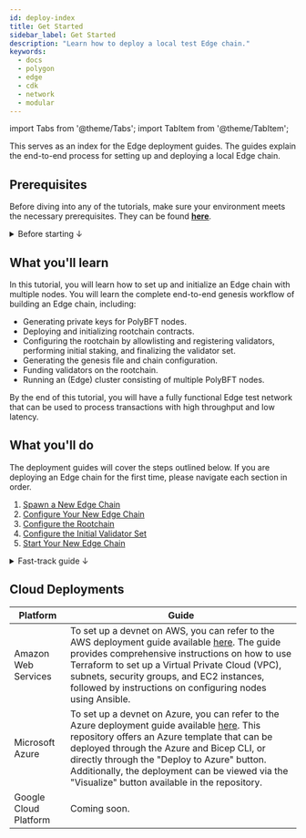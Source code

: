 ```yaml
---
id: deploy-index
title: Get Started
sidebar_label: Get Started
description: "Learn how to deploy a local test Edge chain."
keywords:
  - docs
  - polygon
  - edge
  - cdk
  - network
  - modular
---
```


import Tabs from '@theme/Tabs';
import TabItem from '@theme/TabItem';
<script src="./dataline.js" type="module"></script>

This serves as an index for the Edge deployment guides. 
The guides explain the end-to-end process for setting up and deploying a local Edge chain.

## Prerequisites

Before diving into any of the tutorials, make sure your environment meets the necessary prerequisites. They can be found **[<ins>here</ins>](/docs/edge/operate/system.md)**.

<details>
<summary>Before starting ↓</summary>

:::caution Don't use the develop branch for deployments

Please ensure that you are not running on the `develop` branch, which is the active development branch and include changes that are still being tested and not compatible with the current process.

Instead, use the [<ins>latest release</ins>](/docs/edge/operate/install.md) for deployments.

:::

:::caution Key management and secure values
When passing values, it is important to keep sensitive values like private keys and API keys secure.

<b>The sample commands provided in this guide use sample private keys for demonstration purposes only, in order to show the format and expected value of the parameter. It is important to note that hardcoding or directly passing private keys should never be done in a development or production environment.</b>

<details>
<summary>Here are some options for securely storing and retrieving private keys ↓</summary>

- **<ins>Environment Variables</ins>:** You can store the private key as an environment variable and access it in your code. For example, in Linux, you can set an environment variable like this: `export PRIVATE_KEY="my_private_key"`. Then, in your code, you can retrieve the value of the environment variable using `os.Getenv("PRIVATE_KEY")`.

- **<ins>Configuration Files</ins>:** You can store the private key in a configuration file and read it in your session. Be sure to keep the configuration file in a secure location and restrict access to it.

- **<ins>Vaults and Key Management Systems</ins>:** If you are working with sensitive data, you might consider using a vault or key management system like a keystore to store your private keys. These systems provide additional layers of security and can help ensure that your private keys are kept safe.

</details>

Regardless of how a private key is stored and retrieved, it's important to keep it secure and not expose it unnecessarily.

:::

</details>

## What you'll learn

In this tutorial, you will learn how to set up and initialize an Edge chain with multiple nodes. You will learn the complete end-to-end genesis workflow of building an Edge chain, including:

- Generating private keys for PolyBFT nodes.
- Deploying and initializing rootchain contracts.
- Configuring the rootchain by allowlisting and registering validators, performing initial staking, and finalizing the validator set.
- Generating the genesis file and chain configuration.
- Funding validators on the rootchain.
- Running an (Edge) cluster consisting of multiple PolyBFT nodes.

By the end of this tutorial, you will have a fully functional Edge test network that can be used to process transactions with high throughput and low latency.

## What you'll do

The deployment guides will cover the steps outlined below. If you are deploying an Edge chain for the first time, please navigate each section in order. 

1. [Spawn a New Edge Chain](/docs/edge/operate/deploy/local-chain.md)
2. [Configure Your New Edge Chain](/docs/edge/operate/deploy/genesis.md)
3. [Configure the Rootchain](/docs/edge/operate/deploy/rootchain-config.md)
4. [Configure the Initial Validator Set](/docs/edge/operate/deploy/genesis-validators.md)
5. [Start Your New Edge Chain](/docs/edge/operate/deploy/start-chain.md)

<details>
<summary>Fast-track guide ↓</summary>

**Here's the fast-track guide if you're looking for a quick guide on the essential commands needed to set up a local Edge chain.**

1. Init secrets:

   ```bash
   ./polygon-edge polybft-secrets --data-dir test-chain- --num 4
   ```

2. Create chain configuration:

   Single host:

   ```bash
   ./polygon-edge genesis --block-gas-limit 10000000 --epoch-size 10 [--validators-path ./] [--validators-prefix test-chain-] [--consensus polybft] [--reward-wallet address:amount]

   Multi-host:

   ```bash
   ./polygon-edge genesis --block-gas-limit 10000000 --epoch-size 10 --validators /ip4/127.0.0.1/tcp/30301/p2p/16Uiu2HAmV5hqAp77untfJRorxqKmyUxgaVn8YHFjBJm9gKMms3mr:0xDcBe0024206ec42b0Ef4214Ac7B71aeae1A11af0:1cf134e02c6b2afb2ceda50bf2c9a01da367ac48f7783ee6c55444e1cab418ec0f52837b90a4d8cf944814073fc6f2bd96f35366a3846a8393e3cb0b19197cde23e2b40c6401fa27ff7d0c36779d9d097d1393cab6fc1d332f92fb3df850b78703b2989d567d1344e219f0667a1863f52f7663092276770cf513f9704b5351c4:11b18bde524f4b02258a8d196b687f8d8e9490d536718666dc7babca14eccb631c238fb79aa2b44a5a4dceccad2dd797f537008dda185d952226a814c1acf7c2]
   ```

3. Deploy and initialize rootchain contracts:

   [FOR GETH ONLY] Start rootchain server:

   ```bash
   ./polygon-edge rootchain server
   ```

   ```bash
   ./polygon-edge rootchain deploy --deployer-key <hex_encoded_rootchain_account_private_key> [--genesis ./genesis.json] [--json-rpc http://127.0.0.1:8545] [--test]
   ```

4. Fund validators on rootchain:

   ```bash
   ./polygon-edge rootchain fund --data-dir ./test-chain-1
   ```

5. Allowlist validators on rootchain:

   ```bash
   ./polygon-edge polybft whitelist-validators --private-key <hex_encoded_rootchain_account_private_key_of_supernetManager_deployer> --addresses <addresses_of_validators> --supernet-manager <address_of_SupernetManager_contract>
   ```

6. Register validators on rootchain:

   ```bash
   ./polygon-edge polybft register-validator --data-dir ./test-chain-1 --supernet-manager <address_of_SupernetManager_contract>
   ```

7. Initial staking on rootchain:

   ```bash
   ./polygon-edge polybft stake --data-dir ./test-chain-1 --chain-id <id_of_child_chain_from_genesis> --amount <amount_of_tokens_to_stake> --stake-manager <address_of_StakeManager_contract> --native-root-token <address_of_native_root_token>
   ```

8. Finalize genesis validator set on rootchain:

   ```bash
    ./polygon-edge polybft supernet --private-key <hex_encoded_rootchain_account_private_key_of_supernetManager_deployer> \
    --genesis <path_to_genesis_file> \
    --supernet-manager <address_of_SupernetManager_contract> \
    --stake-manager <address_of_StakeManager_contract> \
    --finalize-genesis --enable-staking
   ```

9. Run (child chain) cluster:

    ```bash
    ./polygon-edge server --data-dir ./test-chain-1 --chain genesis.json --grpc-address :5001 --libp2p :30301 --jsonrpc :10001 \
    --seal --log-level DEBUG

    ./polygon-edge server --data-dir ./test-chain-2 --chain genesis.json --grpc-address :5002 --libp2p :30302 --jsonrpc :10002 \
    --seal --log-level DEBUG

    ./polygon-edge server --data-dir ./test-chain-3 --chain genesis.json --grpc-address :5003 --libp2p :30303 --jsonrpc :10003 \
    --seal --log-level DEBUG

    ./polygon-edge server --data-dir ./test-chain-4 --chain genesis.json --grpc-address :5004 --libp2p :30304 --jsonrpc :10004 \
    --seal --log-level DEBUG
    ```

    Starting node in relayer mode:

    ```bash
    ./polygon-edge server --data-dir ./test-chain-1 --chain genesis.json --grpc-address :5001 --libp2p :30301 --jsonrpc :10001 \
    --seal --log-level DEBUG --relayer
    ```

</details>

## Cloud Deployments

| Platform | Guide |
| --- | --- |
| Amazon Web Services | To set up a devnet on AWS, you can refer to the AWS deployment guide available [<ins>here</ins>](https://github.com/maticnetwork/terraform-polygon-supernets). The guide provides comprehensive instructions on how to use Terraform to set up a Virtual Private Cloud (VPC), subnets, security groups, and EC2 instances, followed by instructions on configuring nodes using Ansible. |
| Microsoft Azure | To set up a devnet on Azure, you can refer to the Azure deployment guide available [<ins>here</ins>](https://github.com/caleteeter/polygon-azure). This repository offers an Azure template that can be deployed through the Azure and Bicep CLI, or directly through the "Deploy to Azure" button. Additionally, the deployment can be viewed via the "Visualize" button available in the repository. |
| Google Cloud Platform | Coming soon. |

